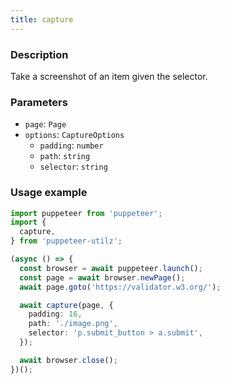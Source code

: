 ```yaml
---
title: capture
---
```


### Description

Take a screenshot of an item given the selector.

### Parameters

- `page`: `Page`
- `options`: `CaptureOptions`
  - `padding`: `number`
  - `path`: `string`
  - `selector`: `string`

### Usage example

```ts
import puppeteer from 'puppeteer';
import {
  capture,
} from 'puppeteer-utilz';

(async () => {
  const browser = await puppeteer.launch();
  const page = await browser.newPage();
  await page.goto('https://validator.w3.org/');

  await capture(page, {
    padding: 16,
    path: './image.png',
    selector: 'p.submit_button > a.submit',
  });

  await browser.close();
})();
```
